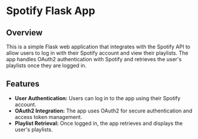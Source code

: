 # Spotify Flask App

## Overview
This is a simple Flask web application that integrates with the Spotify API to allow users to log in with their Spotify account and view their playlists. The app handles OAuth2 authentication with Spotify and retrieves the user's playlists once they are logged in.

## Features
- **User Authentication:** Users can log in to the app using their Spotify account.
- **OAuth2 Integration:** The app uses OAuth2 for secure authentication and access token management.
- **Playlist Retrieval:** Once logged in, the app retrieves and displays the user's playlists.

